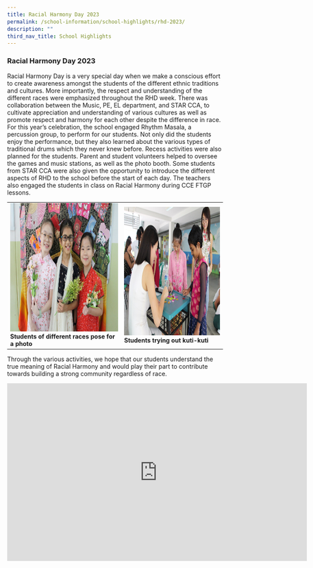 ```yaml
---
title: Racial Harmony Day 2023
permalink: /school-information/school-highlights/rhd-2023/
description: ""
third_nav_title: School Highlights
---
```

### Racial Harmony Day 2023


Racial Harmony Day is a very special day when we make a conscious effort to create awareness amongst the students of the different ethnic traditions and cultures. More importantly, the respect and understanding of the different races were emphasized throughout the RHD week. There was collaboration between the Music, PE, EL department, and STAR CCA, to cultivate appreciation and understanding of various cultures as well as promote respect and harmony for each other despite the difference in race. For this year’s celebration, the school engaged Rhythm Masala, a percussion group, to perform for our students. Not only did the students enjoy the performance, but they also learned about the various types of traditional drums which they never knew before. Recess activities were also planned for the students. Parent and student volunteers helped to oversee the games and music stations, as well as the photo booth. Some students from STAR CCA were also given the opportunity to introduce the different aspects of RHD to the school before the start of each day. The teachers also engaged the students in class on Racial Harmony during CCE FTGP lessons. 

<table>
<tbody><tr>
		<td><img alt="p3ljifly01" src="/images/RHD%202023/students%20of%20different%20races%20pose%20for%20a%20photo.JPG" style="width:450px;height:300px;"><b>Students of different races pose for a photo</b></td>
		<td><img alt="p3ljifly02" src="/images/RHD%202023/students%20trying%20out%20kuti%20kuti.JPG" style="width:450px;height:300px;"><b>Students trying out kuti-kuti</b></td>
</tr></tbody></table>

Through the various activities, we hope that our students understand the true meaning of Racial Harmony and would play their part to contribute towards building a strong community regardless of race.

<center><iframe allowfullscreen="" allow="accelerometer; autoplay; clipboard-write; encrypted-media; gyroscope; picture-in-picture; web-share" frameborder="0" title="YouTube video player" src="https://www.youtube.com/embed/3NqxgU78rVQ" height="415" width="700"></iframe></center>
